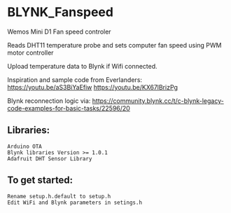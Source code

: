 # BLYNK_Fanspeed

Wemos Mini D1 Fan speed controler

Reads DHT11 temperature probe and sets computer fan speed using PWM motor controller

Upload temperature data to Blynk if Wifi connected.

Inspiration and sample code from Everlanders:
      https://youtu.be/aS3BiYaEfiw
      https://youtu.be/KX67lBrizPg

Blynk reconnection logic via:
https://community.blynk.cc/t/c-blynk-legacy-code-examples-for-basic-tasks/22596/20

## Libraries:
    Arduino OTA
    Blynk libraries Version >= 1.0.1
    Adafruit DHT Sensor Library

## To get started:
    Rename setup.h.default to setup.h 
    Edit WiFi and Blynk parameters in setings.h
